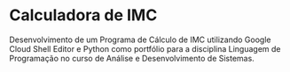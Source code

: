 # Calculadora de IMC
Desenvolvimento de um Programa de Cálculo de IMC utilizando Google Cloud Shell Editor e Python como portfólio para a disciplina Linguagem de Programação no curso de Análise e Desenvolvimento de Sistemas.

